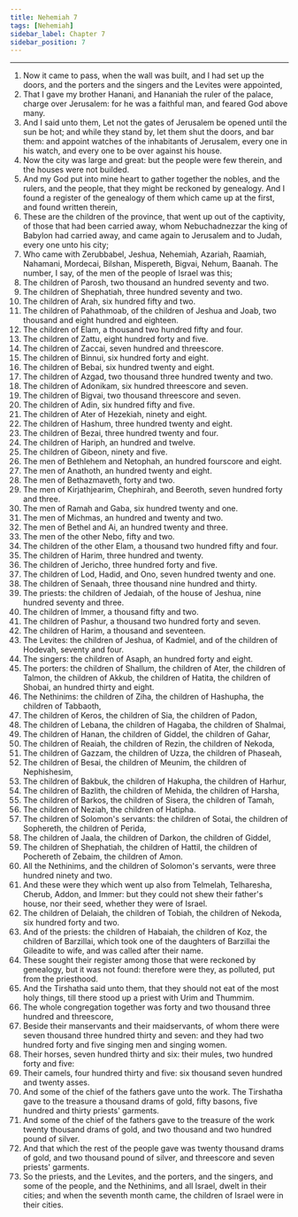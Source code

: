 ```yaml
---
title: Nehemiah 7
tags: [Nehemiah]
sidebar_label: Chapter 7
sidebar_position: 7
---
```


---
1. Now it came to pass, when the wall was built, and I had set up the doors, and the porters and the singers and the Levites were appointed,
2. That I gave my brother Hanani, and Hananiah the ruler of the palace, charge over Jerusalem: for he was a faithful man, and feared God above many.
3. And I said unto them, Let not the gates of Jerusalem be opened until the sun be hot; and while they stand by, let them shut the doors, and bar them: and appoint watches of the inhabitants of Jerusalem, every one in his watch, and every one to be over against his house.
4. Now the city was large and great: but the people were few therein, and the houses were not builded.
5. And my God put into mine heart to gather together the nobles, and the rulers, and the people, that they might be reckoned by genealogy. And I found a register of the genealogy of them which came up at the first, and found written therein,
6. These are the children of the province, that went up out of the captivity, of those that had been carried away, whom Nebuchadnezzar the king of Babylon had carried away, and came again to Jerusalem and to Judah, every one unto his city;
7. Who came with Zerubbabel, Jeshua, Nehemiah, Azariah, Raamiah, Nahamani, Mordecai, Bilshan, Mispereth, Bigvai, Nehum, Baanah. The number, I say, of the men of the people of Israel was this;
8. The children of Parosh, two thousand an hundred seventy and two.
9. The children of Shephatiah, three hundred seventy and two.
10. The children of Arah, six hundred fifty and two.
11. The children of Pahathmoab, of the children of Jeshua and Joab, two thousand and eight hundred and eighteen.
12. The children of Elam, a thousand two hundred fifty and four.
13. The children of Zattu, eight hundred forty and five.
14. The children of Zaccai, seven hundred and threescore.
15. The children of Binnui, six hundred forty and eight.
16. The children of Bebai, six hundred twenty and eight.
17. The children of Azgad, two thousand three hundred twenty and two.
18. The children of Adonikam, six hundred threescore and seven.
19. The children of Bigvai, two thousand threescore and seven.
20. The children of Adin, six hundred fifty and five.
21. The children of Ater of Hezekiah, ninety and eight.
22. The children of Hashum, three hundred twenty and eight.
23. The children of Bezai, three hundred twenty and four.
24. The children of Hariph, an hundred and twelve.
25. The children of Gibeon, ninety and five.
26. The men of Bethlehem and Netophah, an hundred fourscore and eight.
27. The men of Anathoth, an hundred twenty and eight.
28. The men of Bethazmaveth, forty and two.
29. The men of Kirjathjearim, Chephirah, and Beeroth, seven hundred forty and three.
30. The men of Ramah and Gaba, six hundred twenty and one.
31. The men of Michmas, an hundred and twenty and two.
32. The men of Bethel and Ai, an hundred twenty and three.
33. The men of the other Nebo, fifty and two.
34. The children of the other Elam, a thousand two hundred fifty and four.
35. The children of Harim, three hundred and twenty.
36. The children of Jericho, three hundred forty and five.
37. The children of Lod, Hadid, and Ono, seven hundred twenty and one.
38. The children of Senaah, three thousand nine hundred and thirty.
39. The priests: the children of Jedaiah, of the house of Jeshua, nine hundred seventy and three.
40. The children of Immer, a thousand fifty and two.
41. The children of Pashur, a thousand two hundred forty and seven.
42. The children of Harim, a thousand and seventeen.
43. The Levites: the children of Jeshua, of Kadmiel, and of the children of Hodevah, seventy and four.
44. The singers: the children of Asaph, an hundred forty and eight.
45. The porters: the children of Shallum, the children of Ater, the children of Talmon, the children of Akkub, the children of Hatita, the children of Shobai, an hundred thirty and eight.
46. The Nethinims: the children of Ziha, the children of Hashupha, the children of Tabbaoth,
47. The children of Keros, the children of Sia, the children of Padon,
48. The children of Lebana, the children of Hagaba, the children of Shalmai,
49. The children of Hanan, the children of Giddel, the children of Gahar,
50. The children of Reaiah, the children of Rezin, the children of Nekoda,
51. The children of Gazzam, the children of Uzza, the children of Phaseah,
52. The children of Besai, the children of Meunim, the children of Nephishesim,
53. The children of Bakbuk, the children of Hakupha, the children of Harhur,
54. The children of Bazlith, the children of Mehida, the children of Harsha,
55. The children of Barkos, the children of Sisera, the children of Tamah,
56. The children of Neziah, the children of Hatipha.
57. The children of Solomon's servants: the children of Sotai, the children of Sophereth, the children of Perida,
58. The children of Jaala, the children of Darkon, the children of Giddel,
59. The children of Shephatiah, the children of Hattil, the children of Pochereth of Zebaim, the children of Amon.
60. All the Nethinims, and the children of Solomon's servants, were three hundred ninety and two.
61. And these were they which went up also from Telmelah, Telharesha, Cherub, Addon, and Immer: but they could not shew their father's house, nor their seed, whether they were of Israel.
62. The children of Delaiah, the children of Tobiah, the children of Nekoda, six hundred forty and two.
63. And of the priests: the children of Habaiah, the children of Koz, the children of Barzillai, which took one of the daughters of Barzillai the Gileadite to wife, and was called after their name.
64. These sought their register among those that were reckoned by genealogy, but it was not found: therefore were they, as polluted, put from the priesthood.
65. And the Tirshatha said unto them, that they should not eat of the most holy things, till there stood up a priest with Urim and Thummim.
66. The whole congregation together was forty and two thousand three hundred and threescore,
67. Beside their manservants and their maidservants, of whom there were seven thousand three hundred thirty and seven: and they had two hundred forty and five singing men and singing women.
68. Their horses, seven hundred thirty and six: their mules, two hundred forty and five:
69. Their camels, four hundred thirty and five: six thousand seven hundred and twenty asses.
70. And some of the chief of the fathers gave unto the work. The Tirshatha gave to the treasure a thousand drams of gold, fifty basons, five hundred and thirty priests' garments.
71. And some of the chief of the fathers gave to the treasure of the work twenty thousand drams of gold, and two thousand and two hundred pound of silver.
72. And that which the rest of the people gave was twenty thousand drams of gold, and two thousand pound of silver, and threescore and seven priests' garments.
73. So the priests, and the Levites, and the porters, and the singers, and some of the people, and the Nethinims, and all Israel, dwelt in their cities; and when the seventh month came, the children of Israel were in their cities.